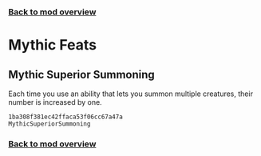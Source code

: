 ### [Back to mod overview](./README.md)

# Mythic Feats

## Mythic Superior Summoning

Each time you use an ability that lets you summon multiple creatures, their number is increased by one.

`1ba308f381ec42ffaca53f06cc67a47a`  
`MythicSuperiorSummoning`  


### [Back to mod overview](./README.md)
